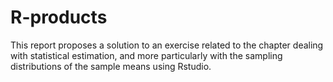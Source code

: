 # R-products
This report proposes a solution to an exercise related to the chapter dealing with statistical estimation, 
and more particularly with the sampling distributions of the sample means using Rstudio.
